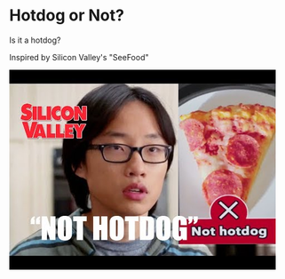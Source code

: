 # Hotdog or Not?
Is it a hotdog?

Inspired by Silicon Valley's "SeeFood"

![Hotdog Meme](docs/hotdog-meme.jpg)

